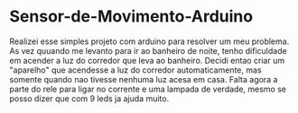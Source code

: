 # Sensor-de-Movimento-Arduino

Realizei esse simples projeto com arduino para resolver um meu problema. 
As vez quuando me levanto para ir ao banheiro de noite, tenho dificuldade em acender a luz do corredor que leva ao banheiro.
Decidi entao criar um "aparelho" que acendesse a luz do corredor automaticamente, mas somente quando 
nao tivesse nenhuma luz acesa em casa.
Falta agora a parte do rele para ligar no corrente e uma lampada de verdade, mesmo se posso dizer que com 9 leds
ja ajuda muito.

